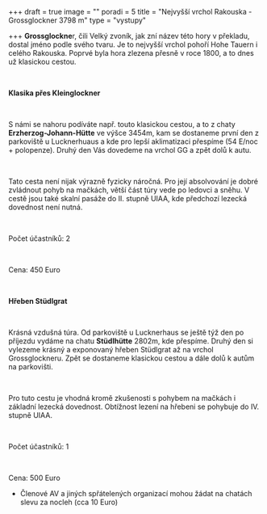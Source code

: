 +++
draft = true
image = ""
poradi = 5
title = "Nejvyšší vrchol Rakouska - Grossglockner 3798 m"
type = "vystupy"

+++
**Grossglockne**r, čili Velký zvoník, jak zní název této hory v překladu, dostal jméno podle svého tvaru. Je to nejvyšší vrchol pohoří Hohe Tauern i celého Rakouska. Poprvé byla hora zlezena přesně v roce 1800, a to dnes už klasickou cestou.

 

**Klasika přes Kleinglockner**

 

S námi se nahoru podíváte např. touto klasickou cestou, a to z chaty **Erzherzog-Johann-Hütte** ve výšce 3454m, kam se dostaneme první den z parkoviště u Lucknerhuaus a kde pro lepší aklimatizaci přespíme (54 E/noc + polopenze). Druhý den Vás dovedeme na vrchol GG a zpět dolů k autu.

 

Tato cesta není nijak výrazně fyzicky náročná. Pro její absolvování  je dobré zvládnout pohyb na mačkách, větší část túry vede po ledovci a sněhu. V cestě jsou také skalní pasáže do II. stupně UIAA, kde předchozí lezecká dovednost není nutná.

 

Počet účastníků: 2

 

Cena: 450 Euro

 

**Hřeben Stüdlgrat**

 

Krásná vzdušná túra. Od parkoviště u Lucknerhaus se ještě týž den po příjezdu vydáme na chatu **Stüdlhütte** 2802m, kde přespíme. Druhý den si vylezeme krásný a exponovaný hřeben Stüdlgrat až na vrchol Grossglockneru. Zpět se dostaneme klasickou cestou a dále dolů k autům na parkovišti.

 

Pro tuto cestu je vhodná kromě zkušenosti s pohybem na mačkách i základní lezecká dovednost. Obtížnost lezení na hřebeni se pohybuje do IV. stupně UIAA.

 

Počet účastníků: 1

 

Cena: 500 Euro

* Členové AV a jiných spřátelených organizací mohou žádat na chatách slevu za nocleh (cca 10 Euro)